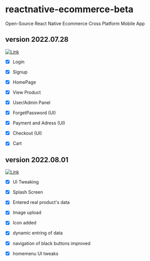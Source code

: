 # reactnative-ecommerce-beta

Open-Source React Native Ecommerce Cross Platform Mobile App

## version 2022.07.28

[![Link](https://user-images.githubusercontent.com/52548004/181695662-099bef48-84ab-4d8f-8e1b-323f1146505d.png)](https://youtu.be/aRdM6C46twA)

- [x] Login
- [X] Signup
- [X] HomePage
- [X] View Product
- [X] User/Admin Panel
- [X] ForgetPassword (UI)
- [X] Payment and Adress (UI)
- [X] Checkout (UI)
- [X] Cart



## version 2022.08.01

[![Link](https://user-images.githubusercontent.com/52548004/181695662-099bef48-84ab-4d8f-8e1b-323f1146505d.png)](https://youtu.be/OwMoNIB99eA)

- [x] UI Tweaking
- [x] Splash Screen
- [x] Entered real product's data
- [x] Image upload
- [x] Icon added
- [x] dynamic entring of data 
- [x] navigation of black buttons improved
- [x] homemenu UI tweaks


